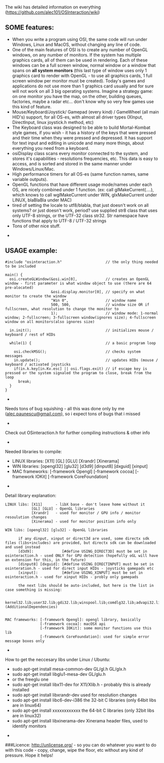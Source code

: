 
The wiki has detailed information on everything (https://github.com/alec101/OSInteraction/wiki)

SOME features:
--------------
* When you write a program using OSI, the same code will run under Windows, Linux and MacOS, without changing any line of code. 
* One of the main features of OSI is to create any number of OpenGL windows, on any number of monitors. If the system has multiple graphics cards, all of them can be used in rendering. Each of these windows can be a full screen window, normal window or a window that spans on **all system monitors** (this last type of window uses only 1 graphics card to render with OpenGL - to use all graphics cards, 1 full screen window per monitor must be created). Today's games and applications do not use more than 1 graphics card usually and for sure will not work on all 3 big operating systems. Imagine a strategy game: on one monitor you have the map, on the other, building queues, factories, maybe a radar etc... don't know why so very few games use this kind of feature.
* Mouse/Keyboard/Joystick/ Gamepad (every kind) / GameWheel (all main HID's) support, for all OS-es, with almost all driver types (XInput, DirectInput, linux joystick.h method, etc)
* The Keyboard class was designed to be able to build Mortal-Kombat style games, if you wish - it has a history of the keys that were pressed and their time when they were pressed and depressed. It has support for text input and editing in unicode and many more things, about everything you need from a keyboard.
* osiDisplay class scans every monitor connected to the system, and stores it's capabilities - resolutions frequencies, etc. This data is easy to access, and is sorted and stored in the same manner under Windows/Linux/Mac.
* High performance timers for all OS-es (same function names, same variable outputs).
* OpenGL functions that have different usage mode/names under each OS, are nicely combined under 1 function. (ex: call glMakeCurrent(....), which knows to call wglMakeCurrent under WIN, glxMakeCurrent under LINUX, blaBlaBla under MAC)
* tired of setting the locale to utf8/blabla, that just doesn't work on all systems? or just doesn't work, period? use supplied str8 class that uses only UTF-8 strings, or the UTF-32 class str32. Str namespace have functions that apply to UTF-8 / UTF-32 strings
* Tons of other nice stuff.

-
USAGE example:
--------------

    #include "osinteraction.h"                    // the only thing needed to be included

    main() {
      osi.createGLWindow(&osi.win[0],             // creates an OpenGL window - first parameter is what window object to use (there are 64 pre-alocated)
                         &osi.display.monitor[0], // specify on what monitor to create the window
                         "Win 0",                 // window name
                         500, 500,                // window size OR if fullscreen, what resolution to change the monitor to
                         1);                      // window mode: 1-normal window; 2-fullscreen; 3-fullscreen window(ignores size); 4-fullscreen window on all monitors(also ignores size)

      in.init();                                  // initializes mouse / keyboard / rest of HIDs

      while(1) {                                  // a basic program loop

        osi.checkMSG();                           // checks system messages
        in.update();                              // updates HIDs (mouse / keyboard / activated joysticks
        if(in.k.key[in.Kv.esc] || osi.flags.exit) // if escape key is pressed or the system signaled the program to close, break from the loop
          break;
      }
    }


-
Needs tons of bug squishing - all this was done only by me (alec.paunescu@gmail.com), so i expect tons of bugs that i missed

-
Check out OSinteraction.h for further compiling instructions & other info

-
Needed libraries to compile:

* LINUX libraries: [X11] [GL] [GLU] [Xrandr] [Xinerama]
* WIN   libraries: [opengl32] [glu32] [d3d9] [dinput8] [dxguid] [xinput]
* MAC  frameworks: [-framework Opengl] [-framework cocoa] [-framework IOKit] [-framework CoreFoundation]

-
Detail library explanation:

    LINUX libs: [X11]      - libX base - don't leave home without it
                [GL] [GLU] - OpenGL libraries
                [Xrandr]   - used for monitor / GPU info / monitor resoulution changes
                [Xinerama] - used for monitor position info only

    WIN libs: [opengl32] [glu32] - OpenGL libraries

          if any dinput, xinput or direct3d are used, some directx sdk files (libs+includes) are provided, but directx sdk can be downloaded and used instead
          [d3d9]:             [#define USING_DIRECT3D] must be set in osinteraction.h - used ONLY for GPU detection (hopefully oGL will have an extension for this, in the future)
          [dinput8] [dxguid]: [#define USING_DIRECTINPUT] must be set in osinteration.h - used for direct input HIDs - joysticks gamepads etc
          [xinput]:           [#define USING_XINPUT] must be set in osinteraction.h - used for xinput HIDs - probly only gamepads
          
          the next libs should be auto-included, but here is the list in case something is missing:
          
            kernel32.lib;user32.lib;gdi32.lib;winspool.lib;comdlg32.lib;advapi32.lib;shell32.lib;ole32.lib;oleaut32.lib;uuid.lib;odbc32.lib;odbccp32.lib;%(AdditionalDependencies)


    MAC frameworks: [-framework Opengl]: opengl library, basically
                    [-framework cocoa]: macOSX api
                    [-framework IOKit]: some monitor functions use this lib
                    [-framework CoreFoundation]: used for simple error message boxes only


-
How to get the neccesary libs under Linux / Ubuntu:

* sudo apt-get install mesa-common-dev    GL/gl.h GL/glx.h
* sudo apt-get install libglu1-mesa-dev   GL/glu.h
* or the freeglu one
* sudo apt-get install libx11-dev         for X11/Xlib.h  - probably this is already installed
* sudo apt-get install libxrandr-dev      used for resolution changes
* sudo apt-get install libc6-dev-i386     the 32-bit C libraries (only 64bit libs are in linux64)
* sudo apt-get install xxxxxxxxxxxx       the 64-bit C libraries (only 32bit libs are in linux32)
* sudo apt-get install libxinerama-dev    Xinerama header files, used to identify monitors


-
###Licence: 
http://unlicense.org/ - so you can do whatever you want to do with this code - copy, change, wipe the floor, etc without any kind of pressure. Hope it helps!




